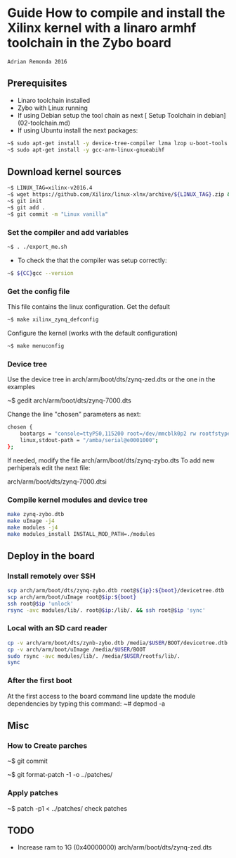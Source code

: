 # Guide How to compile and install the Xilinx kernel with a linaro armhf toolchain in the Zybo board
    Adrian Remonda 2016

## Prerequisites

*   Linaro toolchain installed
*   Zybo with Linux running
*   If using Debian setup the tool chain as next [ Setup Toolchain in debian] (02-toolchain.md)
*   If using Ubuntu install the next packages:
    
```sh
~$ sudo apt-get install -y device-tree-compiler lzma lzop u-boot-tools 
~$ sudo apt-get install -y gcc-arm-linux-gnueabihf
```

## Download kernel sources

```sh
~$ LINUX_TAG=xilinx-v2016.4
~$ wget https://github.com/Xilinx/linux-xlnx/archive/${LINUX_TAG}.zip && unzip ${LINUX_TAG}.zip && cd linux-xlnx-${LINUX_TAG}
~$ git init
~$ git add .
~$ git commit -m "Linux vanilla"

```

### Set the compiler and add variables
```sh
~$ . ./export_me.sh
```    
-	To check the that the compiler was setup correctly:

```sh   
~$ ${CC}gcc --version
```    

### Get the config file

This file contains the linux configuration. Get the default

```sh    
~$ make xilinx_zynq_defconfig
```		
Configure the kernel (works with the default configuration)
```sh
~$ make menuconfig
```
			
### Device tree

Use the device tree in arch/arm/boot/dts/zynq-zed.dts or the one in the examples

~$ gedit arch/arm/boot/dts/zynq-7000.dts

Change the line "chosen" parameters as next:
```sh
chosen {
	bootargs = "console=ttyPS0,115200 root=/dev/mmcblk0p2 rw rootfstype=ext4 rootwait earlyprintk";
	linux,stdout-path = "/amba/serial@e0001000";
};
```

If needed, modify the file arch/arm/boot/dts/zynq-zybo.dts
To add new perhiperals edit the next file:

arch/arm/boot/dts/zynq-7000.dtsi
       
### Compile kernel modules and device tree

```sh
make zynq-zybo.dtb
make uImage -j4
make modules -j4
make modules_install INSTALL_MOD_PATH=./modules
```


## Deploy in the board

### Install remotely over SSH
```sh
scp arch/arm/boot/dts/zynq-zybo.dtb root@${ip}:${boot}/devicetree.dtb
scp arch/arm/boot/uImage root@$ip:${boot}
ssh root@$ip 'unlock'
rsync -avc modules/lib/. root@$ip:/lib/. && ssh root@$ip 'sync'
```   
    
### Local with an SD card reader

```sh
cp -v arch/arm/boot/dts/zynb-zybo.dtb /media/$USER/BOOT/devicetree.dtb
cp -v arch/arm/boot/uImage /media/$USER/BOOT
sudo rsync -avc modules/lib/. /media/$USER/rootfs/lib/.
sync

```   

### After the first boot

At the first access to the board command line update the module dependencies by typing this command:
~# depmod -a


## Misc
		
### How to Create parches
~$ git commit

~$ git format-patch -1 -o ../patches/		

### Apply patches
~$ patch -p1 < ../patches/ check patches

## TODO 

- Increase ram to 1G (0x40000000) arch/arm/boot/dts/zynq-zed.dts


